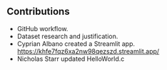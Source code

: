 ## Contributions 
- GitHub workflow.
- Dataset research and justification.
- Cyprian Albano created a Streamlit app. https://khfe7fqz6xa2nw98qezszd.streamlit.app/
- Nicholas Starr updated HelloWorld.c
